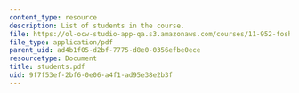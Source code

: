 ```yaml
---
content_type: resource
description: List of students in the course.
file: https://ol-ocw-studio-app-qa.s3.amazonaws.com/courses/11-952-foshan-china-workshop-spring-2004/9f7f53ef2bf60e06a4f1ad95e38e2b3f_students.pdf
file_type: application/pdf
parent_uid: ad4b1f05-d2bf-7775-d8e0-0356efbe0ece
resourcetype: Document
title: students.pdf
uid: 9f7f53ef-2bf6-0e06-a4f1-ad95e38e2b3f
---
```

